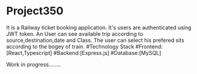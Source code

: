 # Project350
It is a Railway ticket booking application. It's users are authenticated using JWT token. An User can see available trip according to source,destination,date and Class.
The user can select his prefered sits according to the bogey of train.
#Technology Stack
#Frontend:[React,Typescript]
#Backend:[Express.js]
#Database:[MySQL]

Work in progress........
